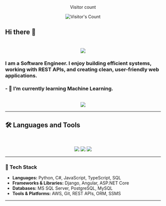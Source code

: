 <div align="center"> 
  <p>Visitor count</p>
  <img src="https://profile-counter.glitch.me/vaishnaviG14/count.svg" alt="Visitor's Count" />
</div>

## Hi there 👋
<h1 align="center">
    <img src="https://readme-typing-svg.herokuapp.com/?font=Inter&size=48&center=true&vCenter=true&width=500&height=70&color=4493F8&duration=4000&lines=I'm+Vaishnavi!;" />
</h1>

### I am a Software Engineer. I enjoy building efficient systems, working with REST APIs, and creating clean, user-friendly web applications.

### - 🌱 I’m currently learning Machine Learning.

<br>

<div align="center">
  <a href="https://linkedin.com/in/vaishnavig14" target="_blank">
    <img src="https://img.shields.io/badge/LinkedIn-0077B5?style=for-the-badge&logo=linkedin&logoColor=white" target="_blank" />
  </a>
</div>

<hr>

## 🛠️ Languages and Tools

<br>

<p align="center">
  <img src="https://skillicons.dev/icons?i=python,csharp,javascript,typescript,sql,html,css" />
  <img src="https://skillicons.dev/icons?i=django,angular,dotnet" />
  <img src="https://skillicons.dev/icons?i=aws,ssms,mysql,postgresql,git" />
</p>

---

### 💼 Tech Stack  
- **Languages:** Python, C#, JavaScript, TypeScript, SQL  
- **Frameworks & Libraries:** Django, Angular, ASP.NET Core  
- **Databases:** MS SQL Server, PostgreSQL, MySQL  
- **Tools & Platforms:** AWS, Git, REST APIs, ORM, SSMS


<hr>


<!--
**vaishnaviG14/vaishnaviG14** is a ✨ _special_ ✨ repository because its `README.md` (this file) appears on your GitHub profile.

Here are some ideas to get you started:

- 🔭 I’m currently working on ...
- 🌱 I’m currently learning ...
- 👯 I’m looking to collaborate on ...
- 🤔 I’m looking for help with ...
- 💬 Ask me about ...
- 📫 How to reach me: ...
- 😄 Pronouns: ...
- ⚡ Fun fact: ...
-->
